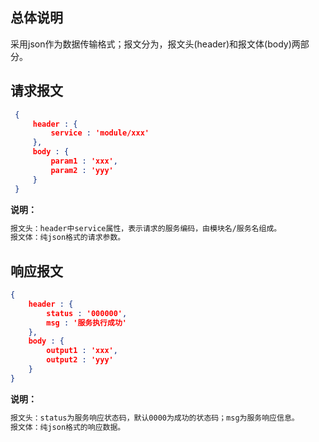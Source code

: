 ## 总体说明

采用json作为数据传输格式；报文分为，报文头(header)和报文体(body)两部分。

## 请求报文

```json
 {
     header : {
         service : 'module/xxx'
     },
     body : {
         param1 : 'xxx',
         param2 : 'yyy'
     }
 }
```

**说明：** 

```tex
报文头：header中service属性，表示请求的服务编码，由模块名/服务名组成。
报文体：纯json格式的请求参数。
```
## 响应报文

```json
{
    header : {
        status : '000000',
        msg : '服务执行成功'
    },
    body : {
        output1 : 'xxx',
        output2 : 'yyy'
    }
}
```

**说明：**

```tex
报文头：status为服务响应状态码，默认0000为成功的状态码；msg为服务响应信息。
报文体：纯json格式的响应数据。
```